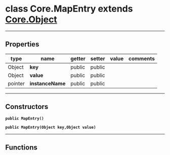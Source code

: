 class Core.MapEntry extends [Core.Object](Core.Object.md)
===

---
Properties
---
|type|name|getter|setter|value|comments|
|--- |--- |--- |--- |--- |--- |
|Object|__key__|public|public|||
|Object|__value__|public|public|||
|pointer|__instanceName__|public|public|||

---
Constructors
---

__`public MapEntry()`__
<div style="margin:1em">

</div>


__`public MapEntry(Object key,Object value)`__
<div style="margin:1em">

</div>


---
Functions
---
